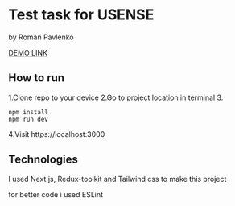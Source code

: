 # Test task for USENSE

by Roman Pavlenko

[DEMO LINK](https://usense-react.vercel.app/)

## How to run

1.Clone repo to your device
2.Go to project location in terminal
3.
```
npm install
npm run dev
```
4.Visit https://localhost:3000

## Technologies

I used Next.js, Redux-toolkit and Tailwind css to make this project

for better code i used ESLint
